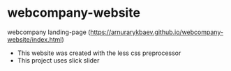 # webcompany-website
webcompany landing-page (https://arnurarykbaev.github.io/webcompany-website/index.html)

* This website was created with the less css preprocessor
* This project uses slick slider
